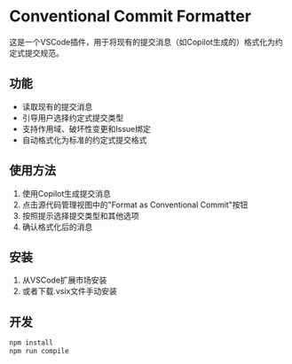 # Conventional Commit Formatter

这是一个VSCode插件，用于将现有的提交消息（如Copilot生成的）格式化为约定式提交规范。

## 功能

- 读取现有的提交消息
- 引导用户选择约定式提交类型
- 支持作用域、破坏性变更和Issue绑定
- 自动格式化为标准的约定式提交格式

## 使用方法

1. 使用Copilot生成提交消息
2. 点击源代码管理视图中的"Format as Conventional Commit"按钮
3. 按照提示选择提交类型和其他选项
4. 确认格式化后的消息

## 安装

1. 从VSCode扩展市场安装
2. 或者下载.vsix文件手动安装

## 开发

```bash
npm install
npm run compile